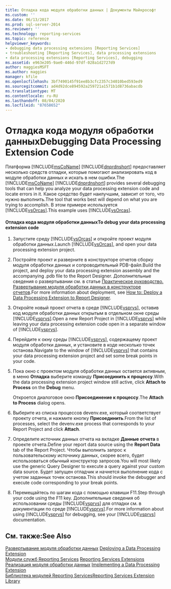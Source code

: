 ```yaml
---
title: Отладка кода модуля обработки данных | Документы Майкрософт
ms.custom: ''
ms.date: 06/13/2017
ms.prod: sql-server-2014
ms.reviewer: ''
ms.technology: reporting-services
ms.topic: reference
helpviewer_keywords:
- debugging data processing extensions [Reporting Services]
- troubleshooting [Reporting Services], data processing extensions
- data processing extensions [Reporting Services], debugging
ms.assetid: e963e205-9ae0-446d-97df-028a1d2727d9
author: maggiesMSFT
ms.author: maggies
manager: kfile
ms.openlocfilehash: 3bf7490145f91ee8b3cfc2357c34010bed593ed9
ms.sourcegitcommit: ad4d92dce894592a259721a1571b1d8736abacdb
ms.translationtype: MT
ms.contentlocale: ru-RU
ms.lasthandoff: 08/04/2020
ms.locfileid: "87658652"
---
```

# <a name="debugging-data-processing-extension-code"></a><span data-ttu-id="44cb8-102">Отладка кода модуля обработки данных</span><span class="sxs-lookup"><span data-stu-id="44cb8-102">Debugging Data Processing Extension Code</span></span>
  <span data-ttu-id="44cb8-103">Платформа [!INCLUDE[msCoName](../../../includes/msconame-md.md)] [!INCLUDE[dnprdnshort](../../../includes/dnprdnshort-md.md)] предоставляет несколько средств отладки, которые помогают анализировать код в модуле обработки данных и искать в нем ошибки.</span><span class="sxs-lookup"><span data-stu-id="44cb8-103">The [!INCLUDE[msCoName](../../../includes/msconame-md.md)] [!INCLUDE[dnprdnshort](../../../includes/dnprdnshort-md.md)] provides several debugging tools that can help you analyze your data processing extension code and locate errors in it.</span></span> <span data-ttu-id="44cb8-104">Какое средство будет наилучшим, зависит от того, что нужно выполнить.</span><span class="sxs-lookup"><span data-stu-id="44cb8-104">The tool that works best will depend on what you are trying to accomplish.</span></span> <span data-ttu-id="44cb8-105">В этом примере используется [!INCLUDE[vsOrcas](../../../includes/vsorcas-md.md)].</span><span class="sxs-lookup"><span data-stu-id="44cb8-105">This example uses [!INCLUDE[vsOrcas](../../../includes/vsorcas-md.md)].</span></span>  
  
#### <a name="to-debug-your-data-processing-extension-code"></a><span data-ttu-id="44cb8-106">Отладка кода модуля обработки данных</span><span class="sxs-lookup"><span data-stu-id="44cb8-106">To debug your data processing extension code</span></span>  
  
1.  <span data-ttu-id="44cb8-107">Запустите среду [!INCLUDE[vsOrcas](../../../includes/vsorcas-md.md)] и откройте проект модуля обработки данных.</span><span class="sxs-lookup"><span data-stu-id="44cb8-107">Launch [!INCLUDE[vsOrcas](../../../includes/vsorcas-md.md)], and open your data processing extension project.</span></span>  
  
2.  <span data-ttu-id="44cb8-108">Постройте проект и разверните в конструкторе отчетов сборку модуля обработки данных и сопроводительный PDB-файл.</span><span class="sxs-lookup"><span data-stu-id="44cb8-108">Build the project, and deploy your data processing extension assembly and the accompanying .pdb file to the Report Designer.</span></span> <span data-ttu-id="44cb8-109">Дополнительные сведения о развертывании см. в статье [Практическое руководство. Развертывание модуля обработки данных в конструкторе отчетов](deploying-a-data-processing-extension-to-report-designer.md).</span><span class="sxs-lookup"><span data-stu-id="44cb8-109">For more information about deployment, see [How to: Deploy a Data Processing Extension to Report Designer](deploying-a-data-processing-extension-to-report-designer.md).</span></span>  
  
3.  <span data-ttu-id="44cb8-110">Откройте новый проект отчета в среде [!INCLUDE[vsprvs](../../../includes/vsprvs-md.md)], оставив код модуля обработки данных открытым в отдельном окне среды [!INCLUDE[vsprvs](../../../includes/vsprvs-md.md)].</span><span class="sxs-lookup"><span data-stu-id="44cb8-110">Open a new Report Project in [!INCLUDE[vsprvs](../../../includes/vsprvs-md.md)] while leaving your data processing extension code open in a separate window of [!INCLUDE[vsprvs](../../../includes/vsprvs-md.md)].</span></span>  
  
4.  <span data-ttu-id="44cb8-111">Перейдите к окну среды [!INCLUDE[vsprvs](../../../includes/vsprvs-md.md)], содержащему проект модуля обработки данных, и установите в коде несколько точек останова.</span><span class="sxs-lookup"><span data-stu-id="44cb8-111">Navigate to the window of [!INCLUDE[vsprvs](../../../includes/vsprvs-md.md)] that contains your data processing extension project and set some break points in your code.</span></span>  
  
5.  <span data-ttu-id="44cb8-112">Пока окно с проектом модуля обработки данных остается активным, в меню **Отладка** выберите команду **Присоединить к процессу**.</span><span class="sxs-lookup"><span data-stu-id="44cb8-112">With the data processing extension project window still active, click **Attach to Process** on the **Debug** menu.</span></span>  
  
     <span data-ttu-id="44cb8-113">Откроется диалоговое окно **Присоединение к процессу**.</span><span class="sxs-lookup"><span data-stu-id="44cb8-113">The **Attach to Process** dialog opens.</span></span>  
  
6.  <span data-ttu-id="44cb8-114">Выберите из списка процессов devenv.exe, который соответствует проекту отчета, и нажмите кнопку **Присоединить**.</span><span class="sxs-lookup"><span data-stu-id="44cb8-114">From the list of processes, select the devenv.exe process that corresponds to your Report Project and click **Attach**.</span></span>  
  
7.  <span data-ttu-id="44cb8-115">Определите источник данных отчета на вкладке **Данные отчета** в проекте отчета.</span><span class="sxs-lookup"><span data-stu-id="44cb8-115">Define your report data source using the **Report Data** tab of the Report Project.</span></span> <span data-ttu-id="44cb8-116">Чтобы выполнить запрос к пользовательскому источнику данных, скорее всего, будет использоваться обычный конструктор запросов.</span><span class="sxs-lookup"><span data-stu-id="44cb8-116">You will most likely use the generic Query Designer to execute a query against your custom data source.</span></span> <span data-ttu-id="44cb8-117">Будет запущен отладчик и начнется выполнение кода с учетом заданных точек останова.</span><span class="sxs-lookup"><span data-stu-id="44cb8-117">This should invoke the debugger and execute code corresponding to your break points.</span></span>  
  
8.  <span data-ttu-id="44cb8-118">Перемещайтесь по шагам кода с помощью клавиши F11.</span><span class="sxs-lookup"><span data-stu-id="44cb8-118">Step through your code using the F11 key.</span></span> <span data-ttu-id="44cb8-119">Дополнительные сведения об использовании среды [!INCLUDE[vsprvs](../../../includes/vsprvs-md.md)] для отладки см. в документации по среде [!INCLUDE[vsprvs](../../../includes/vsprvs-md.md)].</span><span class="sxs-lookup"><span data-stu-id="44cb8-119">For more information about using [!INCLUDE[vsprvs](../../../includes/vsprvs-md.md)] for debugging, see your [!INCLUDE[vsprvs](../../../includes/vsprvs-md.md)] documentation.</span></span>  
  
## <a name="see-also"></a><span data-ttu-id="44cb8-120">См. также:</span><span class="sxs-lookup"><span data-stu-id="44cb8-120">See Also</span></span>  
 <span data-ttu-id="44cb8-121">[Развертывание модуля обработки данных](deploying-a-data-processing-extension.md) </span><span class="sxs-lookup"><span data-stu-id="44cb8-121">[Deploying a Data Processing Extension](deploying-a-data-processing-extension.md) </span></span>  
 <span data-ttu-id="44cb8-122">[Модули служб Reporting Services](../reporting-services-extensions.md) </span><span class="sxs-lookup"><span data-stu-id="44cb8-122">[Reporting Services Extensions](../reporting-services-extensions.md) </span></span>  
 <span data-ttu-id="44cb8-123">[Реализация модуля обработки данных](implementing-a-data-processing-extension.md) </span><span class="sxs-lookup"><span data-stu-id="44cb8-123">[Implementing a Data Processing Extension](implementing-a-data-processing-extension.md) </span></span>  
 [<span data-ttu-id="44cb8-124">Библиотека модулей Reporting Services</span><span class="sxs-lookup"><span data-stu-id="44cb8-124">Reporting Services Extension Library</span></span>](../reporting-services-extension-library.md)  
  
  
